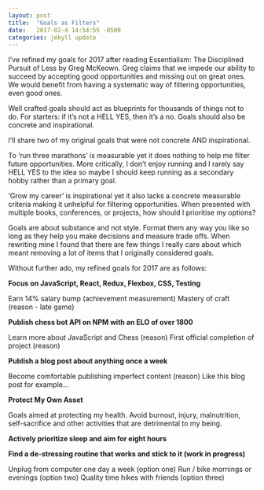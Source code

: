 ```yaml
---
layout: post
title:  "Goals as Filters"
date:   2017-02-4 14:54:55 -0500
categories: jekyll update
---
```

I’ve refined my goals for 2017 after reading Essentialism: The Disciplined Pursuit of Less by Greg McKeown. Greg claims that we impede our ability to succeed by accepting good opportunities and missing out on great ones. We would benefit from having a systematic way of filtering opportunities, even good ones.

Well crafted goals should act as blueprints for thousands of things not to do. For starters: if it’s not a HELL YES, then it’s a no. Goals should also be concrete and inspirational.

I’ll share two of my original goals that were not concrete AND inspirational.

To ‘run three marathons’ is measurable yet it does nothing to help me filter future opportunities. More critically, I don’t enjoy running and I rarely say HELL YES to the idea so maybe I should keep running as a secondary hobby rather than a primary goal.

‘Grow my career’ is inspirational yet it also lacks a concrete measurable criteria making it unhelpful for filtering opportunities. When presented with multiple books, conferences, or projects, how should I prioritise my options?

Goals are about substance and not style. Format them any way you like so long as they help you make decisions and measure trade offs. When rewriting mine I found that there are few things I really care about which meant removing a lot of items that I originally considered goals.

Without further ado, my refined goals for 2017 are as follows:

**Focus on JavaScript, React, Redux, Flexbox, CSS, Testing**

Earn 14% salary bump	(achievement measurement)
Mastery of craft	(reason - late game)

**Publish chess bot API on NPM with an ELO of over 1800**

Learn more about JavaScript and Chess (reason)
First official completion of project (reason)

**Publish a blog post about anything once a week**

Become comfortable publishing imperfect content	(reason)
Like this blog post for example...

**Protect My Own Asset**

Goals aimed at protecting my health. Avoid burnout, injury, malnutrition, self-sacrifice and other activities that are detrimental to my being.

**Actively prioritize sleep and aim for eight hours**

**Find a de-stressing routine that works and stick to it (work in progress)**

Unplug from computer one day a week (option one)
Run / bike mornings or evenings	(option two)
Quality time hikes with friends	(option three)
